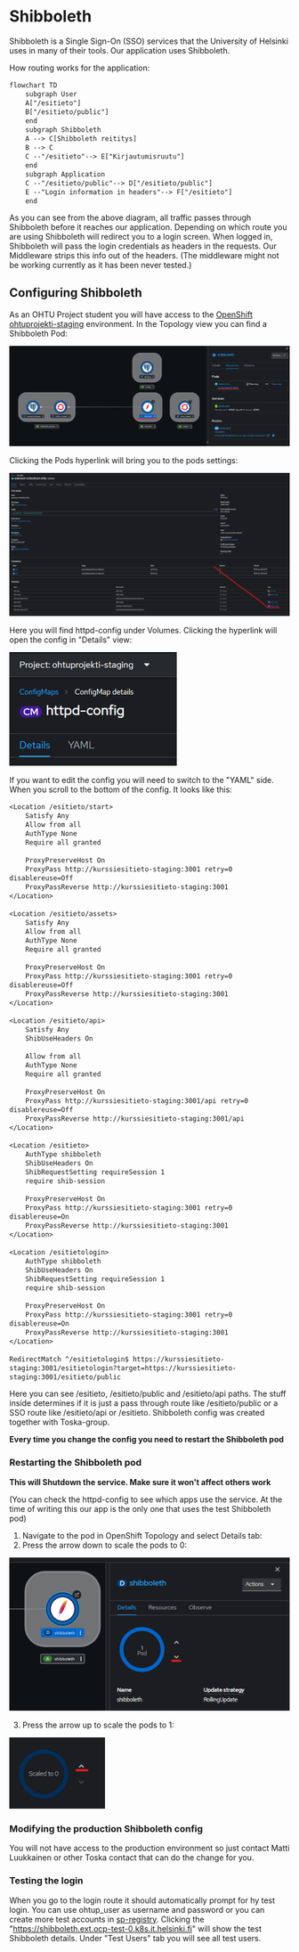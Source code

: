 # Shibboleth
Shibboleth is a Single Sign-On (SSO) services that the University of Helsinki uses in many of their tools. Our application uses Shibboleth.

How routing works for the application:
```mermaid
flowchart TD
    subgraph User
    A["/esitieto"]
    B["/esitieto/public"]
    end
    subgraph Shibboleth
    A --> C[Shibboleth reititys]
    B --> C
    C --"/esitieto"--> E["Kirjautumisruutu"]
    end
    subgraph Application
    C --"/esitieto/public"--> D["/esitieto/public"]
    E --"Login information in headers"--> F["/esitieto"]
    end
```
As you can see from the above diagram, all traffic passes through Shibboleth before it reaches our application. Depending on which route you are using Shibboleth will redirect you to a login screen. When logged in, Shibboleth will pass the login credentials as headers in the requests. Our Middleware strips this info out of the headers. (The middleware might not be working currently as it has been never tested.)

## Configuring Shibboleth
As an OHTU Project student you will have access to the [OpenShift ohtuprojekti-staging](https://console-openshift-console.apps.ocp-test-0.k8s.it.helsinki.fi/topology/ns/ohtuprojekti-staging?view=graph) 
environment. In the Topology view you can find a Shibboleth Pod:

![Shibboleth_OpenShift_Topo.png](/documentation/images/shibboleth-guide/Shibboleth_OpenShift_Topo.png)

Clicking the Pods hyperlink will bring you to the pods settings:

![Shibboleth_OpenShift_Topo.png](/documentation/images/shibboleth-guide/Shibboleth_httpd-config_location.png)

Here you will find httpd-config under Volumes. Clicking the hyperlink will open the config in "Details" view:

![Shibboleth_OpenShift_Topo.png](/documentation/images/shibboleth-guide/Shibboleth_view_or_edit_config.png)

If you want to edit the config you will need to switch to the "YAML" side. When you scroll to the bottom of the config. It looks like this:

```
<Location /esitieto/start>
    Satisfy Any   
    Allow from all   
    AuthType None   
    Require all granted  

    ProxyPreserveHost On
    ProxyPass http://kurssiesitieto-staging:3001 retry=0 disablereuse=Off
    ProxyPassReverse http://kurssiesitieto-staging:3001
</Location>

<Location /esitieto/assets>
    Satisfy Any   
    Allow from all   
    AuthType None   
    Require all granted  

    ProxyPreserveHost On
    ProxyPass http://kurssiesitieto-staging:3001 retry=0 disablereuse=Off
    ProxyPassReverse http://kurssiesitieto-staging:3001
</Location>

<Location /esitieto/api>
    Satisfy Any   
    ShibUseHeaders On

    Allow from all   
    AuthType None   
    Require all granted  

    ProxyPreserveHost On
    ProxyPass http://kurssiesitieto-staging:3001/api retry=0 disablereuse=Off
    ProxyPassReverse http://kurssiesitieto-staging:3001/api
</Location>

<Location /esitieto>
    AuthType shibboleth
    ShibUseHeaders On
    ShibRequestSetting requireSession 1
    require shib-session

    ProxyPreserveHost On
    ProxyPass http://kurssiesitieto-staging:3001 retry=0 disablereuse=On
    ProxyPassReverse http://kurssiesitieto-staging:3001
</Location>

<Location /esitietologin>
    AuthType shibboleth
    ShibUseHeaders On
    ShibRequestSetting requireSession 1
    require shib-session

    ProxyPreserveHost On
    ProxyPass http://kurssiesitieto-staging:3001 retry=0 disablereuse=On
    ProxyPassReverse http://kurssiesitieto-staging:3001
</Location>

RedirectMatch ^/esitietologin$ https://kurssiesitieto-staging:3001/esitietologin?target=https://kurssiesitieto-staging:3001/esitieto/public
```

Here you can see /esitieto, /esitieto/public and /esitieto/api paths. The stuff inside determines if it is just a pass through route like /esitieto/public or a SSO route like /esitieto/api or /esitieto. Shibboleth config was created together with Toska-group.

**Every time you change the config you need to restart the Shibboleth pod**

### Restarting the Shibboleth pod
**This will Shutdown the service. Make sure it won't affect others work**

(You can check the httpd-config to see which apps use the service. At the time of writing this our app is the only one that uses the test Shibboleth pod)
1. Navigate to the pod in OpenShift Topology and select Details tab:
2. Press the arrow down to scale the pods to 0:

![Shibboleth_OpenShift_Topo.png](/documentation/images/shibboleth-guide/Shibboleth_decrease_pods.png)

3. Press the arrow up to scale the pods to 1:

![Shibboleth_OpenShift_Topo.png](/documentation/images/shibboleth-guide/Shibboleth_increase_pods.png)

### Modifying the production Shibboleth config
You will not have access to the production environment so just contact Matti Luukkainen or other Toska contact that can do the change for you.

### Testing the login
When you go to the login route it should automatically prompt for hy test login. You can use ohtup_user as username and password or you can create more test accounts in [sp-registry](https://sp-registry.it.helsinki.fi/login/?next=/). Clicking the "https://shibboleth.ext.ocp-test-0.k8s.it.helsinki.fi" will show the test Shibboleth details. Under "Test Users" tab you will see all test users.
